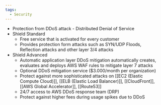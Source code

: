 ```yaml
---
tags:
  - Security
---
```

- Protection from DDoS attack - Distributed Denial of Service 
- Shield Standard
	- Free service that is activated for every customer
	- Provides protection form attacks such as SYN/UDP Floods, Reflection attacks and other layer 3/4 attacks
- Shield Advanced
	- Automatic application layer DDoS mitigation automatically creates, evaluates and deploys AWS WAF rules to mitigate layer 7 attacks
	- Optional DDoS mitigation service ($3.000/month per organization)
	- Protect against more sophisticated attacks on [[EC2 (Elastic Compute Cloud)]], [[ELB (Elastic Load Balancer)]], [[CloudFront]], [[AWS Global Accelerator]], [[Route53]]
	- 24/7 access to AWS DDoS response team (DRP)
	- Protect against higher fees during usage spikes due to DDoS
